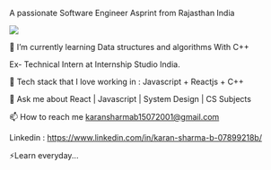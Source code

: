 A passionate Software Engineer Asprint from Rajasthan India

  <div id="header" align="align-right">
  <img src="https://media.giphy.com/media/RbDKaczqWovIugyJmW/giphy.gif" width="full"/>
</div>

                                        
🔭 I’m currently learning Data structures and algorithms With C++

Ex- Technical Intern at Internship Studio India.

🌱 Tech stack that I love working in : Javascript + Reactjs + C++

💬 Ask me about React | Javascript | System Design | CS Subjects

📫 How to reach me karansharmab15072001@gmail.com

Linkedin : https://www.linkedin.com/in/karan-sharma-b-07899218b/ 


⚡Learn everyday...

